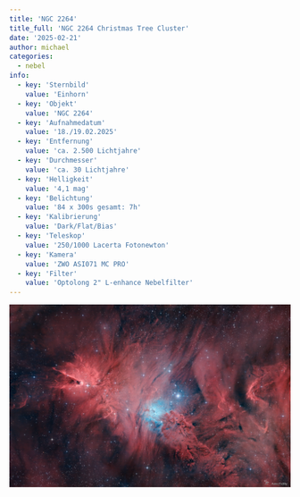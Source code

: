 ```yaml
---
title: 'NGC 2264'
title_full: 'NGC 2264 Christmas Tree Cluster'
date: '2025-02-21'
author: michael
categories:
  - nebel
info:
  - key: 'Sternbild'
    value: 'Einhorn'
  - key: 'Objekt'
    value: 'NGC 2264'
  - key: 'Aufnahmedatum'
    value: '18./19.02.2025'
  - key: 'Entfernung'
    value: 'ca. 2.500 Lichtjahre'
  - key: 'Durchmesser'
    value: 'ca. 30 Lichtjahre'
  - key: 'Helligkeit'
    value: '4,1 mag'
  - key: 'Belichtung'
    value: '84 x 300s gesamt: 7h'
  - key: 'Kalibrierung'
    value: 'Dark/Flat/Bias'
  - key: 'Teleskop'
    value: '250/1000 Lacerta Fotonewton'
  - key: 'Kamera'
    value: 'ZWO ASI071 MC PRO'
  - key: 'Filter'
    value: 'Optolong 2" L-enhance Nebelfilter'
---
```


![NGC-2264](header.jpg 'NGC-2264')
